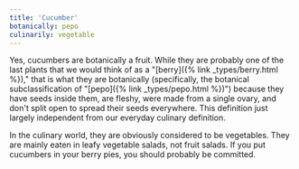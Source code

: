 ```yaml
---
title: 'Cucumber'
botanically: pepo
culinarily: vegetable
---
```

Yes, cucumbers are botanically a fruit. While they are probably one of the last plants that we would think of as a "[berry]({% link _types/berry.html %})," that is what they are botanically (specifically, the botanical subclassification of "[pepo]({% link _types/pepo.html %})") because they have seeds inside them, are fleshy, were made from a single ovary, and don't split open to spread their seeds everywhere. This definition just largely independent from our everyday culinary definition.

In the culinary world, they are obviously considered to be vegetables. They are mainly eaten in leafy vegetable salads, not fruit salads. If you put cucumbers in your berry pies, you should probably be committed.
